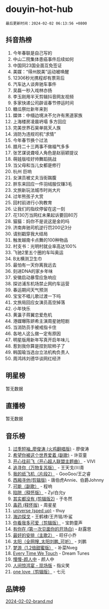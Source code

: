 # douyin-hot-hub

`最后更新时间：2024-02-02 06:13:56 +0800`

## 抖音热榜

1. 今年春联是自己写的
1. 中山二院集体患癌事件后续如何
1. 中国同23国全面互免签证
1. 美媒：“得州脱美”运动被唤醒
1. 12306秒光携程却有票背后
1. 汽车达人谈奔驰车事件
1. 吴磊一秒入戏林亦扬
1. 李玉刚用半天剪辑抖音网友视频
1. 多家快递公司辟谣春节停运时间
1. 糖瓜祭灶新年来到
1. 媒体：中缅边境决不允许有黑道家族
1. 上海楼房凌晨坍塌 多方回应
1. 完美世界石昊单挑天人族
1. 消防为违规司机“求情”
1. 今年春节换个过法
1. 腊月二十三两事不做福气多多
1. 张艺谋说聋哑人角色是赵丽颖提议
1. 萌娃版哇好帅舞蹈挑战
1. 当父母和当儿女都是修行
1. 杭州 巨响
1. 女演员被丈夫当街踹腹
1. 胖东来回应一件羽绒服仅赚3毛
1. 文旅新玩法城市时尚大片
1. 过年熊孩子大赏
1. 回村前进行小狗教育
1. 让我们的指纹停留在这一刻
1. 花130万当网红未果起诉要回80万
1. 猫猫：妈你不是说这是金的吗
1. 济南奔驰司机逆行罚200记3分
1. 请别戳穿我大结局
1. 触发越南卡点舞的100种物品
1. 村支书：光明村就业率高达100%
1. 飞驰2里五个圈的车叫奥运
1. B太横测卫生巾
1. 最怕有一天你离我远去
1. 刻进DNA的家乡年味
1. 安徽启动暴雪应急响应
1. 探访浦东机场禁止网约车运营
1. 春运期间天气预测
1. 宝宝不唱儿歌过渡一下吗
1. 文旅局回应女演员高空掉落
1. 小年快乐
1. 黄瀛子蒋翼恋爱危机
1. 港媒曝陈妍希主演周星驰短剧
1. 当消防员手被戒指卡住
1. 各地人这么做一定有原因
1. 明星版用新年写真开启年味儿
1. 惹到我你算是捏到软柿子了
1. 韩国瑜当选台立法机构负责人
1. 周鸿祎刘德华谈网红经济

## 明星榜

暂无数据

## 直播榜

暂无数据

## 音乐榜

1. [过季短袖_廖俊涛 (火鸡翻唱版)](https://sf3-cdn-tos.douyinstatic.com/obj/tos-cn-ve-2774/ogQVJl0tRBKxQgZji7YClFEBrVDeHpPTWfCZbQ) - 廖俊涛
1. [希望你被这个世界爱着 (副歌)](https://sf5-hl-cdn-tos.douyinstatic.com/obj/tos-cn-ve-2774/oUHCmWQfZlE3QQBKBeD8rCFLpJzPgCpImhsxMt) - 许亚童
1. [开心往前飞（开心超人联盟主题曲）](https://sf5-hl-cdn-tos.douyinstatic.com/obj/tos-cn-ve-2774/9d8fb7c82cf1421fb93a9fe925275e0a) - VIVI
1. [追寻你（万物复苏版）](https://sf6-cdn-tos.douyinstatic.com/obj/tos-cn-ve-2774/oYeAZJsbjIDit9APmBg8u6uDUQnHmoCf3gbo74) - 王天戈/川青
1. [我的纸飞机（片段2）](https://sf6-cdn-tos.douyinstatic.com/obj/tos-cn-ve-2774/oM2ZrKcg2CD5AeRB2gkeXOFB1IxAGJdZPazYHf) - GooGoo/王之睿
1. [西厢寻他(剪辑版)](https://sf5-hl-cdn-tos.douyinstatic.com/obj/tos-cn-ve-2774/oUsAVfAQKlRNxEv5qxvIB8o5qmIWUcXbzJKJhw) - 唐伯虎Annie、伯爵Johnny
1. [可能（副歌）](https://sf6-cdn-tos.douyinstatic.com/obj/tos-cn-ve-2774/cde1731888894259b333569393c2fb51) - 程响
1. [陷阱（释怀版）](https://sf3-cdn-tos.douyinstatic.com/obj/tos-cn-ve-2774/oE8C21LeZrzKLDFfQYgMzx4GAIHageG5IzayY7) - Zy/白允y
1. [其实都没有 (剪辑版2)](https://sf5-hl-cdn-tos.douyinstatic.com/obj/tos-cn-ve-2774/oEBNQenHZtBhxYjGgUDQk0BCHTigQafgFlbQ7k) - 于冬然
1. [毒药 (释怀版)](https://sf6-cdn-tos.douyinstatic.com/obj/tos-cn-ve-2774/oYILMEAzspdZBIzy4frJNB8ZHPHWAhiwowd4Ad) - 周星星
1. [universe (sped up)](https://sf5-hl-cdn-tos.douyinstatic.com/obj/tos-cn-ve-2774/oIQnurQLDCsdYeegkM4CKuVb23MZBXtX6QB8bv) - thuy
1. [海边探戈](https://sf5-hl-cdn-tos.douyinstatic.com/obj/tos-cn-ve-2774/os9gE0VQCGqt6VQkZDyBBYvfSDY0QFe3vVmubn) - 王鹤棣/王齐铭/朴鲨
1. [你看我多可爱（剪辑版）](https://sf3-cdn-tos.douyinstatic.com/obj/tos-cn-ve-2774/018d241ee66a4a189b2fa9ea2fe3363d) - 宝韵童声
1. [有你在 (第一次见面你的开场白)](https://sf5-hl-cdn-tos.douyinstatic.com/obj/tos-cn-ve-2774/oAthrQ3ClJBfI57uBoFEgNDYtNCZ0TSYQQfxQ0) - 赵露思
1. [最好的安排（主歌2）](https://sf3-cdn-tos.douyinstatic.com/obj/tos-cn-ve-2774/oMMZX1DuHpMwgoDztBmZswgQnbCeeANZxBHkFY) - 旺仔小乔
1. [太阳（全网搜_太阳刘鹏_可听）](https://sf5-hl-cdn-tos.douyinstatic.com/obj/tos-cn-ve-2774/ogWbyIQnlBFImVbeDocRdCIYtBHlbJXgfZMvgz) - 刘鹏
1. [梦游（1.2倍甜蜜版）](https://sf5-hl-cdn-tos.douyinstatic.com/obj/tos-cn-ve-2774/o4gyAUm8hwufoEABmwVIiQtHsFuGzAEEWtNMzo) - 补菜Nveg
1. [Every Time We Touch](https://sf5-hl-cdn-tos.douyinstatic.com/obj/tos-cn-ve-2774/ogN6lUKQeBBfEVhIOMikG1CcJjugxk1tztZyhP) - Dream Tunes
1. [慢慢-颜人中](https://sf5-hl-cdn-tos.douyinstatic.com/obj/tos-cn-ve-2774/ocjHNfBXdBxQNC8ZGAeoLMFTUgtBg8bkExunDC) - 颜人中
1. [人间惊鸿宴 - 现场版](https://sf3-cdn-tos.douyinstatic.com/obj/tos-cn-ve-2774/osF4mrPePAf2Yv8Wfr5fATCHZwL5h1QiGQAKwz) - 指尖笑
1. [one love（剪辑版）](https://sf3-cdn-tos.douyinstatic.com/obj/tos-cn-ve-2774/o4utbbKzHedACBQ0bkG7ZBgUvDQzbBDnYd1f1k) - 七元

## 品牌榜

[2024-02-02-brand.md](2024-02-02-brand.md)

